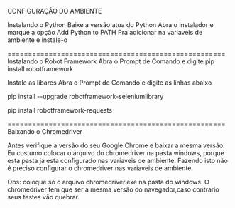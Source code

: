 CONFIGURAÇÃO DO AMBIENTE

Instalando o Python
Baixe a versão atua do Python
Abra o instalador e marque a opção Add Python to PATH
Pra adicionar na variaveis de ambiente e instale-o

=====================================================
Instalando o Robot Framework
Abra o Prompt de Comando
e digite pip install robotframework

Instale as libares
Abra o Prompt de Comando e digite as linhas abaixo

pip install --upgrade robotframework-seleniumlibrary

pip install robotframework-requests


=====================================================
Baixando o Chromedriver

Antes verifique a versão do seu Google Chrome e baixar a mesma versão.
Eu costumo colocar o arquivo do chromedriver na pasta windows, porque esta pasta já esta configurado nas variaveis de ambiente.
Fazendo isto não é preciso configurar o chromedriver nas variaveis de ambiente.

Obs: coloque só o arquivo chromedriver.exe na pasta do windows.
O chromedriver tem que ser a mesma versão do navegador,caso contrario seus testes vão quebrar.


